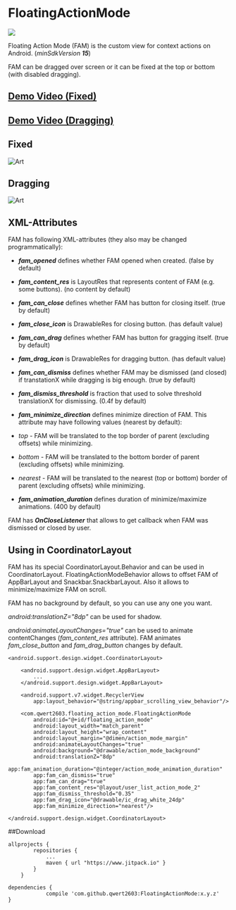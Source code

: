 # FloatingActionMode

[![](https://www.jitpack.io/v/qwert2603/FloatingActionMode.svg)](https://www.jitpack.io/#qwert2603/FloatingActionMode)

Floating Action Mode (FAM) is the custom view for context actions on Android. (*minSdkVersion* ***15***)

FAM can be dragged over screen or it can be fixed at the top or bottom (with disabled dragging).

## [Demo Video (Fixed)](https://www.youtube.com/watch?v=1tn0MQV0ZrQ)
## [Demo Video (Dragging)](https://www.youtube.com/watch?v=PbQ8N7pWGt4)

## Fixed
![Art](https://github.com/qwert2603/FloatingActionMode/blob/master/art/qq2.png)


## Dragging
![Art](https://github.com/qwert2603/FloatingActionMode/blob/master/art/qq.png)

## XML-Attributes

FAM has following XML-attributes (they also may be changed programmatically):

* ***fam_opened*** defines whether FAM opened when created. (false by default)

* ***fam_content_res*** is LayoutRes that represents content of FAM (e.g. some buttons). (no content by default)

* ***fam_can_close*** defines whether FAM has button for closing itself. (true by default)

* ***fam_close_icon*** is DrawableRes for closing button. (has default value)

* ***fam_can_drag*** defines whether FAM has button for gragging itself. (true by default)

* ***fam_drag_icon*** is DrawableRes for dragging button. (has default value)

* ***fam_can_dismiss*** defines whether FAM may be dismissed (and closed) if transtationX while dragging is big enough. (true by default)

* ***fam_dismiss_threshold*** is fraction that used to solve threshold translationX for dismissing. (0.4f by default)

* ***fam_minimize_direction*** defines minimize direction of FAM. This attribute may have following values (nearest by default):
 * *top* - FAM will be translated to the top border of parent (excluding offsets) while minimizing.
 * *bottom* - FAM will be translated to the bottom border of parent (excluding offsets) while minimizing.
 * *nearest* - FAM will be translated to the nearest (top or bottom) border of parent (excluding offsets) while minimizing.

* ***fam_animation_duration*** defines duration of minimize/maximize animations. (400 by default)

FAM has ***OnCloseListener*** that allows to get callback when FAM was dismissed or closed by user.

## Using in CoordinatorLayout

FAM has its special CoordinatorLayout.Behavior and can be used in CoordinatorLayout.
FloatingActionModeBehavior allows to offset FAM of AppBarLayout and Snackbar.SnackbarLayout.
Also it allows to minimize/maximize FAM on scroll.

FAM has no background by default, so you can use any one you want.

*android:translationZ="8dp"* can be used for shadow.

*android:animateLayoutChanges="true"* can be used to animate contentChanges (*fam_content_res* attribute).
FAM animates *fam_close_button* and *fam_drag_button* changes by default.

```
<android.support.design.widget.CoordinatorLayout>

    <android.support.design.widget.AppBarLayout>
        ...
    </android.support.design.widget.AppBarLayout>

    <android.support.v7.widget.RecyclerView
        app:layout_behavior="@string/appbar_scrolling_view_behavior"/>

    <com.qwert2603.floating_action_mode.FloatingActionMode
        android:id="@+id/floating_action_mode"
        android:layout_width="match_parent"
        android:layout_height="wrap_content"
        android:layout_margin="@dimen/action_mode_margin"
        android:animateLayoutChanges="true"
        android:background="@drawable/action_mode_background"
        android:translationZ="8dp"
        app:fam_animation_duration="@integer/action_mode_animation_duration"
        app:fam_can_dismiss="true"
        app:fam_can_drag="true"
        app:fam_content_res="@layout/user_list_action_mode_2"
        app:fam_dismiss_threshold="0.35"
        app:fam_drag_icon="@drawable/ic_drag_white_24dp"
        app:fam_minimize_direction="nearest"/>

</android.support.design.widget.CoordinatorLayout>
```

##Download

```
allprojects {
		repositories {
			...
			maven { url "https://www.jitpack.io" }
		}
	}
```

```
dependencies {
	        compile 'com.github.qwert2603:FloatingActionMode:x.y.z'
}
```
